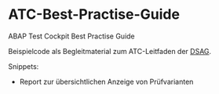 # ATC-Best-Practise-Guide
ABAP Test Cockpit Best Practise Guide

Beispielcode als Begleitmaterial zum ATC-Leitfaden der [DSAG](https://dsag.de/).

Snippets:
  * Report zur übersichtlichen Anzeige von Prüfvarianten
